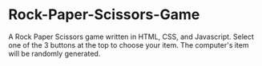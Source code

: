 # Rock-Paper-Scissors-Game
A Rock Paper Scissors game written in HTML, CSS, and Javascript. Select one of the 3 buttons at the top to choose your item. The computer's item will be randomly generated.
